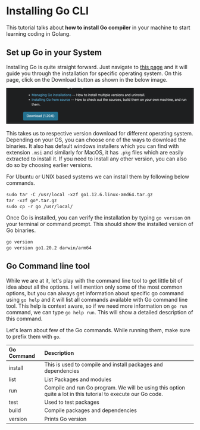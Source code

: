 # Installing Go CLI

This tutorial talks about **how to install Go compiler** in your machine to start learning coding in Golang.

## Set up Go in your System

Installing Go is quite straight forward. Just navigate to [this page](https://go.dev/doc/install) and it will guide you through the installation for specific operating system. On this page, click on the Download button as shown in the below image.

![Go Installation](installing-go.png "Installing Go in your system")

This takes us to respective version download for different operating system. Depending on your OS, you can choose one of the ways to download the binaries. It also has default windows installers which you can find with extension `.msi` and similarly for MacOS, it has `.pkg` files which are easily extracted to install it. If you need to install any other version, you can also do so by choosing earlier versions.

For Ubuntu or UNIX based systems we can install them by following below commands.

```shell{.show-prompt-all lineNos=false}
sudo tar -C /usr/local -xzf go1.12.6.linux-amd64.tar.gz
tar -xzf go*.tar.gz
sudo cp -r go /usr/local/
```

Once Go is installed, you can verify the installation by typing `go version` on your terminal or command prompt. This should show the installed version of Go binaries.

```bash{ .show-prompt lineNos=false }
go version
go version go1.20.2 darwin/arm64
```

## Go Command line tool

While we are at it, let's play with the command line tool to get little bit of idea about all the options. I will mention only some of the most common options, but you can always get information about specific go command using `go help` and it will list all commands available with Go command line tool. This help is context aware, so if we need more information on `go run` command, we can type `go help run`. This will show a detailed description of this command.

Let's learn about few of the Go commands. While running them, make sure to prefix them with `go`.

| Go Command | Description |
|:--------|:------------|
| install | This is used to compile and install packages and dependencies |
| list | List Packages and modules |
| run | Compile and run Go program. We will be using this option quite a lot in this tutorial to execute our Go code. |
| test | Used to test packages |
| build | Compile packages and dependencies |
| version | Prints Go version |


